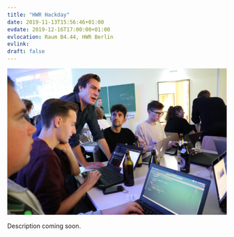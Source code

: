 ```yaml
---
title: "HWR Hackday"
date: 2019-11-13T15:56:46+01:00
evdate: 2019-12-16T17:00:00+01:00
evlocation: Raum B4.44, HWR Berlin
evlink: 
draft: false
---
```


![help1](images/help1.jpg)

Description coming soon.
